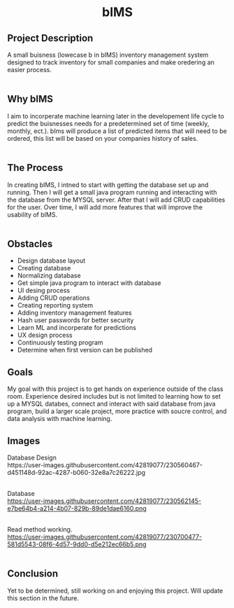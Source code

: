 <h1 align="center">bIMS</h1>

<h2>Project Description</h2>
A small buisness (lowecase b in bIMS) inventory management system designed to track inventory for small companies and make oredering an easier process.<br /><br />

<h2>Why bIMS</h2>
I aim to incorperate machine learning later in the developement life cycle to predict the buisnesses needs for a predetermined set of time (weekly, monthly, ect.). bIms will produce a list of predicted items that will need to be ordered, this list will be based on your companies history of sales.<br /><br />

<h2>The Process</h2>
In creating bIMS, I intned to start with getting the database set up and running. Then I will get a small java program running and interacting with the database from the MYSQL server. After that I will add CRUD capabilities for the user. Over time, I will add more features that will improve the usability of bIMS.<br /><br />


<h2>Obstacles</h2>
<ul>
<li>Design database layout</li>
<li>Creating database</li>
<li>Normalizing database</li>
<li>Get simple java program to interact with database</li>
<li>UI desing process</li>
<li>Adding CRUD operations</li>
<li>Creating reporting system</li>
<li>Adding inventory management features</li>
<li>Hash user passwords for better security</li>
<li>Learn ML and incorperate for predictions</li>
<li>UX design process</li>
<li>Continuously testing program</li>
<li>Determine when first version can be published</li>
</ul>

<h2>Goals</h2>
My goal with this project is to get hands on experience outside of the class room. Experience desired includes but is not limited to learning how to set up a MYSQL databes, connect and interact with said database from java program, build a larger scale project, more practice with soucre control, and data analysis with machine learning.

<h2>Images</h2>
Database Design <br />
https://user-images.githubusercontent.com/42819077/230560467-d451148d-92ac-4287-b060-32e8a7c26222.jpg <br /><br />

Database <br />
https://user-images.githubusercontent.com/42819077/230562145-e7be64b4-a214-4b07-829b-89de1dae6160.png <br /><br />

Read method working.<br />
https://user-images.githubusercontent.com/42819077/230700477-581d5543-08f6-4d57-9dd0-d5e212ec66b5.png <br /><br />

<h2>Conclusion</h2>
Yet to be determined, still working on and enjoying this project. Will update this section in the future.
